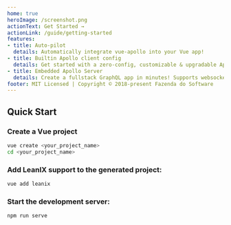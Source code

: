```yaml
---
home: true
heroImage: /screenshot.png
actionText: Get Started →
actionLink: /guide/getting-started
features:
- title: Auto-pilot
  details: Automatically integrate vue-apollo into your Vue app!
- title: Builtin Apollo client config
  details: Get started with a zero-config, customizable & upgradable Apollo client
- title: Embedded Apollo Server
  details: Create a fullstack GraphQL app in minutes! Supports websocket subscriptions and more!
footer: MIT Licensed | Copyright © 2018-present Fazenda do Software
---
```


## Quick Start

### Create a Vue project
```bash
vue create <your_project_name>
cd <your_project_name>
```

### Add LeanIX support to the generated project:
```bash
vue add leanix
```

### Start the development server:
```bash
npm run serve
```